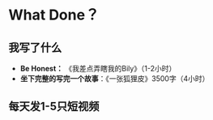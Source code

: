 # What Done？

## 我写了什么

+ **Be Honest：** 《我差点弄瞎我的Bily》（1-2小时）
+ **坐下完整的写完一个故事**：《一张狐狸皮》3500字（4小时）


## 每天发1-5只短视频
